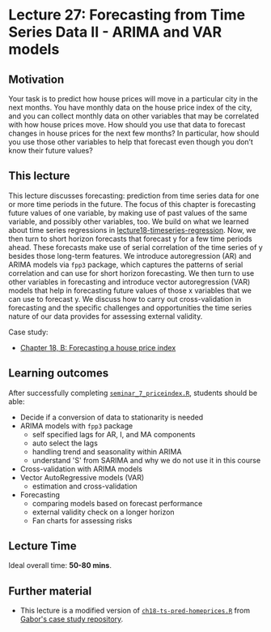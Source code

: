 # Lecture 27: Forecasting from Time Series Data II - ARIMA and VAR models

## Motivation

Your task is to predict how house prices will move in a particular city in the next months. You have monthly data on the house price index of the city, and you can collect monthly data on other variables that may be correlated with how house prices move. How should you use that data to forecast changes in house prices for the next few months? In particular, how should you use those other variables to help that forecast even though you don’t know their future values?

## This lecture

This lecture discusses forecasting: prediction from time series data for one or more time periods in the future. The focus of this chapter is forecasting future values of one variable, by making use of past values of the same variable, and possibly other variables, too. We build on what we learned about time series regressions in [lecture18-timeseries-regression](https://github.com/gabors-data-analysis/da-coding-rstats/tree/main/lecture18-timeseries-regression). Now, we then turn to short horizon forecasts that forecast y for a few time periods ahead. These forecasts make use of serial correlation of the time series of y besides those long-term features. We introduce autoregression (AR) and ARIMA models via `fpp3` package, which captures the patterns of serial correlation and can use for short horizon forecasting. We then turn to use other variables in forecasting and introduce vector autoregression (VAR) models that help in forecasting future values of those x variables that we can use to forecast y. We discuss how to carry out cross-validation in forecasting and the specific challenges and opportunities the time series nature of our data provides for assessing external validity.

Case study:
  - [Chapter 18, B: Forecasting a house price index](https://gabors-data-analysis.com/casestudies/#ch18b-forecasting-a-house-price-index)

## Learning outcomes
After successfully completing [`seminar_7_priceindex.R`](https://github.com/gabors-data-analysis/da-coding-rstats/blob/main/part-III-case-studies/seminar07-timeseries1-wML-case-shiller-la/seminar_7_priceindex.R), students should be able:

  - Decide if a conversion of data to stationarity is needed
  - ARIMA models with `fpp3` package
    - self specified lags for AR, I, and MA components
    - auto select the lags
    - handling trend and seasonality within ARIMA
    - understand 'S' from SARIMA and why we do not use it in this course
  - Cross-validation with ARIMA models
  - Vector AutoRegressive models (VAR)
    - estimation and cross-validation
  - Forecasting
    - comparing models based on forecast performance
    - external validity check on a longer horizon
    - Fan charts for assessing risks   

## Lecture Time

Ideal overall time: **50-80 mins**.


## Further material

  - This lecture is a modified version of [`ch18-ts-pred-homeprices.R`](https://github.com/gabors-data-analysis/da_case_studies/blob/master/ch18-case-shiller-la/ch18-ts-pred-homeprices.R) from [Gabor's case study repository](https://github.com/gabors-data-analysis/da_case_studies).

